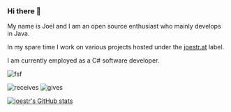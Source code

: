 ### Hi there 👋

My name is Joel and I am an open source enthusiast who mainly develops in Java. 

In my spare time I work on various projects hosted under the [joestr.at](https://github.com/joestrhq) label.

I am currently employed as a C# software developer.

![fsf](https://img.shields.io/badge/Free_Software_Foundation-Friends_Member-800000)
  
![receives](https://img.shields.io/liberapay/receives/joestr.svg?logo=liberapay)
![gives](https://img.shields.io/liberapay/gives/joestr.svg?logo=liberapay)

[![joestr's GitHub stats](https://github-readme-stats.vercel.app/api?username=joestr)](https://github.com/anuraghazra/github-readme-stats)
<!--
**joestr/joestr** is a ✨ _special_ ✨ repository because its `README.md` (this file) appears on your GitHub profile.

Here are some ideas to get you started:

- 🔭 I’m currently working on ...
- 🌱 I’m currently learning ...
- 👯 I’m looking to collaborate on ...
- 🤔 I’m looking for help with ...
- 💬 Ask me about ...
- 📫 How to reach me: ...
- 😄 Pronouns: ...
- ⚡ Fun fact: ...
-->
